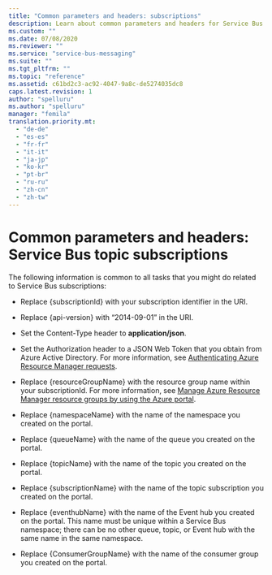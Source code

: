 ```yaml
---
title: "Common parameters and headers: subscriptions"
description: Learn about common parameters and headers for Service Bus topic subscriptions, as well as tasks you might complete related to Service Bus topic subscriptions.
ms.custom: ""
ms.date: 07/08/2020
ms.reviewer: ""
ms.service: "service-bus-messaging"
ms.suite: ""
ms.tgt_pltfrm: ""
ms.topic: "reference"
ms.assetid: c61bd2c3-ac92-4047-9a8c-de5274035dc8
caps.latest.revision: 1
author: "spelluru"
ms.author: "spelluru"
manager: "femila"
translation.priority.mt: 
  - "de-de"
  - "es-es"
  - "fr-fr"
  - "it-it"
  - "ja-jp"
  - "ko-kr"
  - "pt-br"
  - "ru-ru"
  - "zh-cn"
  - "zh-tw"
---
```


# Common parameters and headers: Service Bus topic subscriptions
  
 The following information is common to all tasks that you might do related to Service Bus subscriptions:  
  
-   Replace {subscriptionId} with your subscription identifier in the URI.  
  
-   Replace {api-version} with “2014-09-01” in the URI.  
  
-   Set the Content-Type header to **application/json**.  
  
-   Set the Authorization header to a JSON Web Token that you obtain from Azure Active Directory. For more information, see [Authenticating Azure Resource Manager requests](/rest/api/resources).  
  
-   Replace {resourceGroupName} with the resource group name within your subscriptionId. For more information, see [Manage Azure Resource Manager resource groups by using the Azure portal](/azure/azure-resource-manager/manage-resource-groups-portal).  
  
-   Replace {namespaceName} with the name of the namespace you created on the portal.  
  
-   Replace {queueName} with the name of the queue you created on the portal.  
  
-   Replace {topicName} with the name of the topic you created on the portal.  
  
-   Replace {subscriptionName} with the name of the topic subscription you created on the portal.  
  
-   Replace {eventhubName} with the name of the Event hub you created on the portal. This name must be unique within a Service Bus namespace; there can be no other queue, topic, or Event hub with the same name in the same namespace.  
  
-   Replace {ConsumerGroupName} with the name of the consumer group you created on the portal.  
